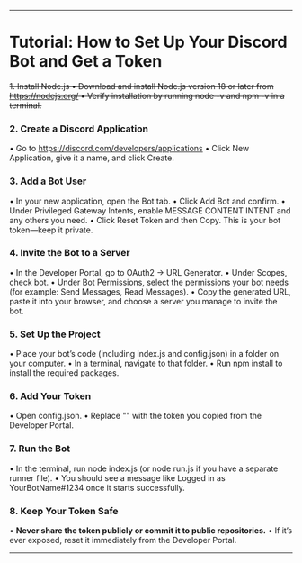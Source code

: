 

---

# Tutorial: How to Set Up Your Discord Bot and Get a Token

~~1. Install Node.js
• Download and install Node.js version 18 or later from https://nodejs.org/
• Verify installation by running node -v and npm -v in a terminal.~~


### 2. Create a Discord Application
• Go to https://discord.com/developers/applications
• Click New Application, give it a name, and click Create.


### 3. Add a Bot User
• In your new application, open the Bot tab.
• Click Add Bot and confirm.
• Under Privileged Gateway Intents, enable MESSAGE CONTENT INTENT and any others you need.
• Click Reset Token and then Copy. This is your bot token—keep it private.


### 4. Invite the Bot to a Server
• In the Developer Portal, go to OAuth2 → URL Generator.
• Under Scopes, check bot.
• Under Bot Permissions, select the permissions your bot needs (for example: Send Messages, Read Messages).
• Copy the generated URL, paste it into your browser, and choose a server you manage to invite the bot.


### 5. Set Up the Project
• Place your bot’s code (including index.js and config.json) in a folder on your computer.
• In a terminal, navigate to that folder.
• Run npm install to install the required packages.


### 6. Add Your Token
• Open config.json.
• Replace "" with the token you copied from the Developer Portal.


### 7. Run the Bot
• In the terminal, run node index.js (or node run.js if you have a separate runner file).
• You should see a message like Logged in as YourBotName#1234 once it starts successfully.


### 8. Keep Your Token Safe
• **Never share the token publicly or commit it to public repositories.**
• If it’s ever exposed, reset it immediately from the Developer Portal.

---
